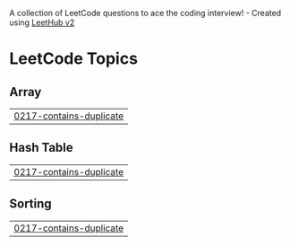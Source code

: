 A collection of LeetCode questions to ace the coding interview! - Created using [LeetHub v2](https://github.com/arunbhardwaj/LeetHub-2.0)
<!---LeetCode Topics Start-->
# LeetCode Topics
## Array
|  |
| ------- |
| [0217-contains-duplicate](https://github.com/geethika1129/Leetcode/tree/master/0217-contains-duplicate) |
## Hash Table
|  |
| ------- |
| [0217-contains-duplicate](https://github.com/geethika1129/Leetcode/tree/master/0217-contains-duplicate) |
## Sorting
|  |
| ------- |
| [0217-contains-duplicate](https://github.com/geethika1129/Leetcode/tree/master/0217-contains-duplicate) |
<!---LeetCode Topics End-->